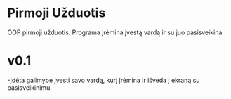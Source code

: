 # Pirmoji Užduotis
OOP pirmoji užduotis. Programa įrėmina įvestą vardą ir su juo pasisveikina.

# v0.1
-Įdėta galimybe įvesti savo vardą, kurį įrėmina ir išveda į ekraną su pasisveikinimu.
